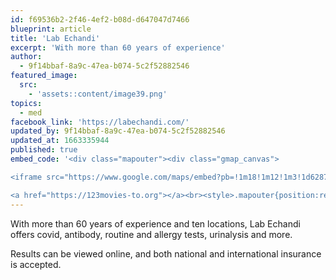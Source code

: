 ```yaml
---
id: f69536b2-2f46-4ef2-b08d-d647047d7466
blueprint: article
title: 'Lab Echandi'
excerpt: 'With more than 60 years of experience'
author:
  - 9f14bbaf-8a9c-47ea-b074-5c2f52882546
featured_image:
  src:
    - 'assets::content/image39.png'
topics:
  - med
facebook_link: 'https://labechandi.com/'
updated_by: 9f14bbaf-8a9c-47ea-b074-5c2f52882546
updated_at: 1663335944
published: true
embed_code: '<div class="mapouter"><div class="gmap_canvas">

<iframe src="https://www.google.com/maps/embed?pb=!1m18!1m12!1m3!1d62879.39844600065!2d-84.15295766439861!3d9.937086315141428!2m3!1f0!2f0!3f0!3m2!1i1024!2i768!4f13.1!3m3!1m2!1s0x8fa0fd54265c059d%3A0x916b93c7fd53e831!2sLaboratorio%20echandi!5e0!3m2!1ses!2sus!4v1663955680204!5m2!1ses!2sus" width="400" height="300" style="border:0;" allowfullscreen="" loading="lazy" referrerpolicy="no-referrer-when-downgrade"></iframe>

<a href="https://123movies-to.org"></a><br><style>.mapouter{position:relative;text-align:right;height:500px;width:1200px;}</style><style>.gmap_canvas {overflow:hidden;background:none!important;height:500px;width:1200px;}</style></div></div>'
---
```

With more than 60 years of experience and ten locations, Lab Echandi offers covid, antibody, routine and allergy tests, urinalysis and more.

Results can be viewed online, and both national and international insurance is accepted.